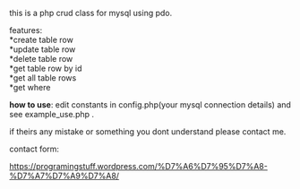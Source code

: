 this is a php crud class for mysql using pdo.

features: <br>
*create table row<br>
*update table row<br>
*delete table row<br>
*get table row by id<br>
*get all table rows<br>
*get where<br>


<b>how to use</b>: edit constants in config.php(your mysql connection details)
 and see example_use.php .

if theirs any mistake or something you dont understand please contact me.

contact form:

https://programingstuff.wordpress.com/%D7%A6%D7%95%D7%A8-%D7%A7%D7%A9%D7%A8/



